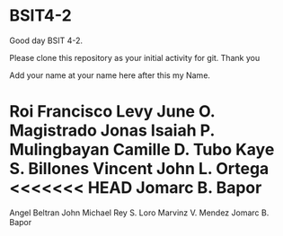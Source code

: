 # BSIT4-2

Good day BSIT 4-2.

Please clone this repository as your initial activity for git. Thank you

Add your name at your name here after this my Name.

Roi Francisco
Levy June O. Magistrado
Jonas Isaiah P. Mulingbayan
Camille D. Tubo
Kaye S. Billones
Vincent John L. Ortega
<<<<<<< HEAD
Jomarc B. Bapor
=======
Angel Beltran
John Michael Rey S. Loro
Marvinz V. Mendez
Jomarc B. Bapor